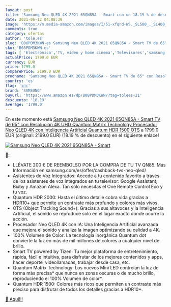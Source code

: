 ```yaml
---
layout: post
title: 'Samsung Neo QLED 4K 2021 65QN85A - Smart con un 18.19 % de descuento'
date: 2021-06-12 04:08:39
image: 'https://m.media-amazon.com/images/I/51-xfqnd-WS._SL500_._SL400_.jpg'
comments: true
category: ofertas
author: 'tole.es'
slug: 'B08PDM3KWN-es Samsung Neo QLED 4K 2021 65QN85A - Smart TV de 65" con...'
sku: 'B08PDM3KWN-es'
tags: [ 'Electrónica','TV, vídeo y home cinema','Televisores','samsung','smart','tv', ]
actualPrice: 1799.0 EUR
currency: EUR
price: 1799.0
comparePrice: 2199.0 EUR
prodname: 'Samsung Neo QLED 4K 2021 65QN85A - Smart TV de 65" con Resolución 4K UHD  Quantum Matrix Technology  Procesador Neo QLED 4K con Inteligencia Artificial  Quantum HDR 1500  OTS'
country: 'es'
flag: '🇪🇸'
brand: 'SAMSUNG'
buyurl: 'https://www.amazon.es/dp/B08PDM3KWN/?tag=tolees-21'
descuento: '18.19'
average: '1799.0'
---
```


En este momento está [Samsung Neo QLED 4K 2021 65QN85A - Smart TV de 65" con Resolución 4K UHD  Quantum Matrix Technology  Procesador Neo QLED 4K con Inteligencia Artificial  Quantum HDR 1500  OTS](https://www.amazon.es/dp/B08PDM3KWN/?tag=tolees-21) a 1799.0 EUR (original: 2199.0 EUR) (18.19 %  de descuento) en el siguiente enlace!

[![Samsung Neo QLED 4K 2021 65QN85A - Smart](https://m.media-amazon.com/images/I/51-xfqnd-WS._SL500_._SL400_.jpg)](https://www.amazon.es/dp/B08PDM3KWN/?tag=tolees-21)

🔎:

- LLÉVATE 200 € DE REEMBOLSO POR LA COMPRA DE TU TV QN85. Más Información en samsung.com/es/offer/cashback-tvs-neo-qled/
- Asistentes de Voz Integrados: Accede a tu contenido favorito a través de los asistentes de voz integrados en tu televisor: Google Assistant, Bixby y Amazon Alexa. Tan solo necesitas el One Remote Control Eco y tu voz.
- Quantum HDR 2000: Hasta el último detalle cobra vida gracias a HDR10+ que permite un contraste más profundo y colores más vivos.
- OTS (Object Tracking Sound+): Gracias a sus altavoces y la Inteligencia Artificial, el sonido se reproduce solo en el lugar exacto donde ocurre la acción.
- Procesador Neo QLED 4K con IA: Una Inteligencia Artificial avanzada que mejora el sonido y analiza la imagen optimizando su calidad a 4K.
- 100% Volumen de Color: La tecnología inorgánica Quantum dot convierte la luz en más de mil millones de colores a cualquier nivel de brillo.
- Smart TV powered by Tizen: Tu mejor plataforma de entretenimiento, rápida, fácil e intuitiva, para disfrutar de los mejores contenidos y apps, hacer deporte, videollamadas, trabajar desde casa, etc.
- Quantum Matrix Technology: Los nuevos Mini LED controlan la luz de forma más precisa* que nunca en zonas oscuras o de mucho brillo, reproduciendo el 100% Volumen de color*.
- Quantum HDR 1500: Colores más ricos que permiten un contraste más preciso para disfrutar de todos los detalles gracias a HDR10+.

[🛒 Aquí!!!](https://www.amazon.es/dp/B08PDM3KWN/?tag=tolees-21)
